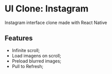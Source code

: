 # UI Clone: Instagram

Instagram interface clone made with React Native

## Features

- Infinite scroll;
- Load imagens on scroll;
- Preload blurred images;
- Pull to Refresh;

